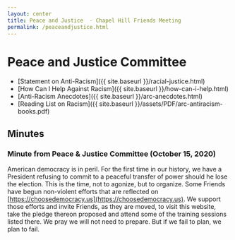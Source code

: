 ```yaml
---
layout: center
title: Peace and Justice  - Chapel Hill Friends Meeting
permalink: /peaceandjustice.html
---
```

# Peace and Justice Committee

- [Statement on Anti-Racism]({{ site.baseurl }}/racial-justice.html)
- [How Can I Help Against Racism]({{ site.baseurl }}/how-can-i-help.html)
- [Anti-Racism Anecdotes]({{ site.baseurl }}/arc-anecdotes.html)
- [Reading List on Racism]({{ site.baseurl }}/assets/PDF/arc-antiracism-books.pdf)


## Minutes

### Minute from Peace & Justice Committee (October 15, 2020)

American democracy is in peril. For the first time in our history, we have a
President refusing to commit to a peaceful transfer of power should he lose the
election. This is the time, not to agonize, but to organize. Some Friends have
begun non-violent efforts that are reflected on
[https://choosedemocracy.us](https://choosedemocracy.us). We support those
efforts and invite Friends, as they are moved, to visit this website, take the
pledge thereon proposed and attend some of the training sessions listed there.
We pray we will not need to prepare.  But if we fail to plan, we plan to fail.
